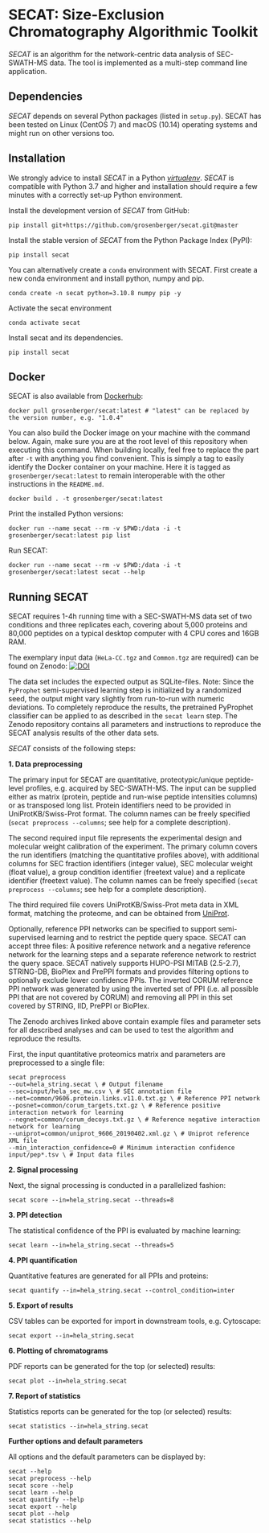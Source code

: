 SECAT: Size-Exclusion Chromatography Algorithmic Toolkit
============

*SECAT* is an algorithm for the network-centric data analysis of SEC-SWATH-MS data. The tool is implemented as a multi-step command line application.

Dependencies
------------

*SECAT* depends on several Python packages (listed in ``setup.py``). SECAT has been tested on Linux (CentOS 7) and macOS (10.14) operating systems and might run on other versions too.

Installation
------------

We strongly advice to install *SECAT* in a Python [*virtualenv*](https://virtualenv.pypa.io/en/stable/). *SECAT* is compatible with Python 3.7 and higher and installation should require a few minutes with a correctly set-up Python environment.

Install the development version of *SECAT* from GitHub:

````
pip install git+https://github.com/grosenberger/secat.git@master
````

Install the stable version of *SECAT* from the Python Package Index (PyPI):

````
pip install secat
````

You can alternatively create a `conda` environment with SECAT. First create a new conda environment and install python, numpy and pip.

```
conda create -n secat python=3.10.8 numpy pip -y
```

Activate the secat environment
```
conda activate secat
```

Install secat and its dependencies.
```
pip install secat
```

Docker
------

SECAT is also available from [Dockerhub](https://hub.docker.com/repository/docker/grosenberger/secat):

````
docker pull grosenberger/secat:latest # "latest" can be replaced by the version number, e.g. "1.0.4"
````

You can also build the Docker image on your machine with the command below. Again, make sure you are at the root level of this repository when executing this command. When building locally, feel free to replace the part after `-t` with anything you find convenient. This is simply a tag to easily identify the Docker container on your machine. Here it is tagged as `grosenberger/secat:latest` to remain interoperable with the other instructions in the `README.md`.

```
docker build . -t grosenberger/secat:latest
```

Print the installed Python versions:

````
docker run --name secat --rm -v $PWD:/data -i -t grosenberger/secat:latest pip list
````

Run SECAT:

````
docker run --name secat --rm -v $PWD:/data -i -t grosenberger/secat:latest secat --help
````

Running SECAT
-------------

SECAT requires 1-4h running time with a SEC-SWATH-MS data set of two conditions and three replicates each, covering about 5,000 proteins and 80,000 peptides on a typical desktop computer with 4 CPU cores and 16GB RAM.

The exemplary input data (``HeLa-CC.tgz`` and ``Common.tgz`` are required) can be found on Zenodo: [![DOI](https://zenodo.org/badge/DOI/10.5281/zenodo.3515928.svg)](https://doi.org/10.5281/zenodo.3515928)

The data set includes the expected output as SQLite-files. Note: Since the ``PyProphet`` semi-supervised learning step is initialized by a randomized seed, the output might vary slightly from run-to-run with numeric deviations. To completely reproduce the results, the pretrained PyProphet classifier can be applied to as described in the ``secat learn`` step. The Zenodo repository contains all parameters and instructions to reproduce the SECAT analysis results of the other data sets.

*SECAT* consists of the following steps:


**1. Data preprocessing**

The primary input for SECAT are quantitative, proteotypic/unique peptide-level profiles, e.g. acquired by SEC-SWATH-MS. The input can be supplied either as matrix (protein, peptide and run-wise peptide intensities columns) or as transposed long list. Protein identifiers need to be provided in UniProtKB/Swiss-Prot format. The column names can be freely specified (``secat preprocess --columns``; see help for a complete description).

The second required input file represents the experimental design and molecular weight calibration of the experiment. The primary column covers the run identifiers (matching the quantitative profiles above), with additional columns for SEC fraction identifiers (integer value), SEC molecular weight (float value), a group condition identifier (freetext value) and a replicate identifier (freetext value). The column names can be freely specified (``secat preprocess --columns``; see help for a complete description).

The third required file covers UniProtKB/Swiss-Prot meta data in XML format, matching the proteome, and can be obtained from [UniProt](https://www.uniprot.org/downloads).

Optionally, reference PPI networks can be specified to support semi-supervised learning and to restrict the peptide query space. SECAT can accept three files: A positive reference network and a negative reference network for the learning steps and a separate reference network to restrict the query space. SECAT natively supports HUPO-PSI MITAB (2.5-2.7), STRING-DB, BioPlex and PrePPI formats and provides filtering options to optionally exclude lower confidence PPIs. The inverted CORUM reference PPI network was generated by using the inverted set of PPI (i.e. all possible PPI that are not covered by CORUM) and removing all PPI in this set covered by STRING, IID, PrePPI or BioPlex.

The Zenodo archives linked above contain example files and parameter sets for all described analyses and can be used to test the algorithm and reproduce the results.

First, the input quantitative proteomics matrix and parameters are preprocessed to a single file:

````
secat preprocess
--out=hela_string.secat \ # Output filename
--sec=input/hela_sec_mw.csv \ # SEC annotation file
--net=common/9606.protein.links.v11.0.txt.gz \ # Reference PPI network
--posnet=common/corum_targets.txt.gz \ # Reference positive interaction network for learning
--negnet=common/corum_decoys.txt.gz \ # Reference negative interaction network for learning
--uniprot=common/uniprot_9606_20190402.xml.gz \ # Uniprot reference XML file
--min_interaction_confidence=0 # Minimum interaction confidence
input/pep*.tsv \ # Input data files
````

**2. Signal processing**

Next, the signal processing is conducted in a parallelized fashion:

````
secat score --in=hela_string.secat --threads=8
````

**3. PPI detection**

The statistical confidence of the PPI is evaluated by machine learning:

````
secat learn --in=hela_string.secat --threads=5
````

**4. PPI quantification**

Quantitative features are generated for all PPIs and proteins:

````
secat quantify --in=hela_string.secat --control_condition=inter
````

**5. Export of results**

CSV tables can be exported for import in downstream tools, e.g. Cytoscape:

````
secat export --in=hela_string.secat
````

**6. Plotting of chromatograms**

PDF reports can be generated for the top (or selected) results:

````
secat plot --in=hela_string.secat
````

**7. Report of statistics**

Statistics reports can be generated for the top (or selected) results:

````
secat statistics --in=hela_string.secat
````

**Further options and default parameters**

All options and the default parameters can be displayed by:
````
secat --help
secat preprocess --help
secat score --help
secat learn --help
secat quantify --help
secat export --help
secat plot --help
secat statistics --help
````
